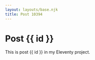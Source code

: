 ```yaml
---
layout: layouts/base.njk
title: Post 10394
---
```


# Post {{ id }}

This is post {{ id }} in my Eleventy project.
